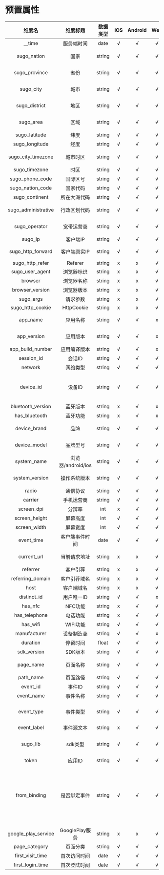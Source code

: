 # 预置属性

|维度名|维度标题|数据类型|iOS|Android|Web|维度描述|
|:---:|:---:|:---:|:---:|:---:|:---:|:---:|
|__time               | 服务端时间 | date | √ | √ | √ | 服务端时间 |
|sugo_nation          | 国家 | string | √ | √ | √ | 用户所在国家(ip反解析) |
|sugo_province        | 省份 | string | √ | √ | √ | 用户所在省份(ip反解析) |
|sugo_city            | 城市 | string | √ | √ | √ | 用户所在城市(ip反解析) |
|sugo_district        | 地区 | string | √ | √ | √ | 用户所在地区(ip反解析) |
|sugo_area            | 区域 | string | √ | √ | √ | 用户所在区域(ip反解析) |
|sugo_latitude        | 纬度 | string | √ | √ | √ | 纬度(ip反解析) |
|sugo_longitude       | 经度 | string | √ | √ | √ | 经度(ip反解析) |
|sugo_city_timezone   | 城市时区 | string | √ | √ | √ | 所在时区代表城市(ip反解析) |
|sugo_timezone        | 时区 | string | √ | √ | √ | 所在时区(ip反解析) |
|sugo_phone_code      | 国际区号 | string | √ | √ | √ | 国际区号(ip反解析) |
|sugo_nation_code     | 国家代码 | string | √ | √ | √ | 国家代码(ip反解析) |
|sugo_continent       | 所在大洲代码 | string | √ | √ | √ | 所在大洲(ip反解析) |
|sugo_administrative  | 行政区划代码 | string | √ | √ | √ | 中国行政区划代码(ip反解析) |
|sugo_operator        | 宽带运营商 | string | √ | √ | √ | 用户所在运营商(ip反解析) |
|sugo_ip              | 客户端IP | string | √ | √ | √ | 客户端IP(nginx) |
|sugo_http_forward    | 客户端真实IP | string | √ | √ | √ | 客户端真实ip(nginx) |
|sugo_http_refer      | Referer | string | x | x | √ | Referer(nginx) |
|sugo_user_agent      | 浏览器标识 | string | x | x | √ | 浏览器标识(nginx) |
|browser              | 浏览器名称 | string | x | x | √ | 浏览器名称 |
|browser_version      | 浏览器版本 | string | x | x | √ | 浏览器版本 |
|sugo_args            | 请求参数 | string | x | x | √ | 请求参数(nginx) |
|sugo_http_cookie     | HttpCookie | string | x | x | √ | HttpCookie(nginx) |
|app_name             | 应用名称 | string | √ | √ | x | 系统或app的系统名称 |
|app_version          | 应用版本 | string | √ | √ | x | 系统或app的系统版本 |
|app_build_number     | 应用编译版本 | string | √ | √ | x | 应用编译版本 |
|session_id           | 会话ID | string | √ | √ | √ | 会话id |
|network              | 网络类型 | string | √ | √ | √ | 用户使用的网络 |
|device_id            | 设备ID | string | √ | √ | √ | 浏览器cookies（首次访问时生成)/Android或ios device id |
|bluetooth_version    | 蓝牙版本 | string | x | √ | x | 用户蓝牙版本 |
|has_bluetooth        | 蓝牙功能 | string | x | √ | x | 用户是否有蓝牙 |
|device_brand         | 品牌 | string | √ | √ | √ | 用户电脑、平板、或手机牌子 |
|device_model         | 品牌型号 | string | √ | √ | √ | 用户电脑、平板、或手机型号 |
|system_name          | 浏览器/android/ios | string | √ | √ | √ | 用户系统、平板或手机OS |
|system_version       | 操作系统版本 | string | √ | √ | √ | 用户平板或手机OS版本 |
|radio                | 通信协议 | string | √ | √ | √ | 通信协议 |
|carrier              | 手机运营商 | string | √ | √ | √ | 运营商 |
|screen_dpi           | 分辨率 | int | x | √ | √ | 客户端分辨率 |
|screen_height        | 屏幕高度 | int | √ | √ | √ | 客户端屏幕高度 |
|screen_width         | 屏幕宽度 | int | √ | √ | √ | 客户端屏幕宽度 |
|event_time           | 客户端事件时间 | date | √ | √ | √ | 客户端事件发生时间（unix毫秒数) |
|current_url          | 当前请求地址 | string | x | x | √ | 客户端当前请求地址 |
|referrer             | 客户引荐 | string | x | x | √ | 客户引荐 |
|referring_domain     | 客户引荐域名 | string | x | x | √ | 客户引荐域名 |
|host                 | 客户端域名 | string | x | x | √ | 客户端域名 |
|distinct_id          | 用户唯一ID | string | √ | √ | x | 用户唯一ID |
|has_nfc              | NFC功能 | string | x | √ | √ | NFC功能 |
|has_telephone        | 电话功能 | string | x | √ | √ | 电话功能 |
|has_wifi             | WIFI功能 | string | √ | √ | √ | wifi功能 |
|manufacturer         | 设备制造商 | string | √ | √ | x | 设备制造商 |
|duration             | 停留时间 | float | √ | √ | √ | 页面停留时间 |
|sdk_version          | SDK版本 | string | √ | √ | √ | sdk版本 |
|page_name            | 页面名称 | string | √ | √ | √ | 页面名称或屏幕名称 |
|path_name            | 页面路径 | string | √ | √ | √ | 页面路径 |
|event_id             | 事件ID | string | √ | √ | √ | 事件ID |
|event_name           | 事件名称 | string | √ | √ | √ | 事件名称 |
|event_type           | 事件类型 | string | √ | √ | √ | 事件类型click、focus、submit、change |
|event_label          | 事件源文本 | string | x | √ | √ | 事件源文本 |
|sugo_lib             | sdk类型 | string | √ | √ | √ | sdk类型 web、Objective-C、Swift、android |
|token                | 应用ID | string | √ | √ | √ | 应用ID |
|from_binding         | 是否绑定事件 | string | √ | √ | √ | 是否绑定事件（null或者true）（用于区分是绑定的，还是系统自动上报的，比如浏览、启动为自动上报，绑定取值1，自动上报取值0） |
|google_play_service  | GooglePlay服务 | string | x | x | √ | GooglePlay服务 |
|page_category        | 页面分类 | string | √ | √ | √ | 页面分类 |
|first_visit_time     | 首次访问时间 | date | √ | √ | √ | 首次访问时间 |
|first_login_time     | 首次登陆时间 | date | √ | √ | √ | 首次登陆时间 |